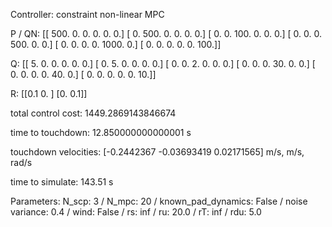 Controller: constraint non-linear MPC

 P / QN:
 [[ 500.    0.    0.    0.    0.    0.]
 [   0.  500.    0.    0.    0.    0.]
 [   0.    0.  100.    0.    0.    0.]
 [   0.    0.    0.  500.    0.    0.]
 [   0.    0.    0.    0. 1000.    0.]
 [   0.    0.    0.    0.    0.  100.]]

 Q:
 [[ 5.  0.  0.  0.  0.  0.]
 [ 0.  5.  0.  0.  0.  0.]
 [ 0.  0.  2.  0.  0.  0.]
 [ 0.  0.  0. 30.  0.  0.]
 [ 0.  0.  0.  0. 40.  0.]
 [ 0.  0.  0.  0.  0. 10.]]

 R:
 [[0.1 0. ]
 [0.  0.1]]

 total control cost: 1449.2869143846674

 time to touchdown: 12.850000000000001 s

 touchdown velocities: [-0.2442367  -0.03693419  0.02171565] m/s, m/s, rad/s

 time to simulate: 143.51 s

 Parameters: N_scp: 3 / N_mpc: 20 / known_pad_dynamics: False / noise variance: 0.4 / wind: False / rs: inf / ru: 20.0 / rT: inf / rdu: 5.0